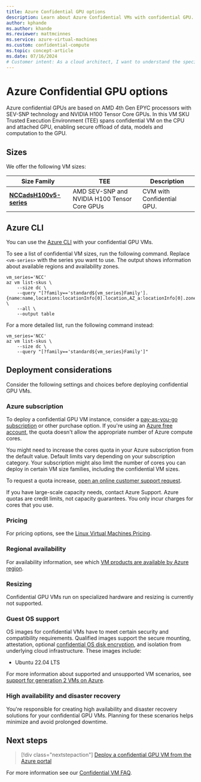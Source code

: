 ```yaml
---
title: Azure Confidential GPU options
description: Learn about Azure Confidential VMs with confidential GPU.
author: kphande
ms.author: khande
ms.reviewer: mattmcinnes
ms.service: azure-virtual-machines
ms.custom: confidential-compute
ms.topic: concept-article
ms.date: 07/16/2024
# Customer intent: As a cloud architect, I want to understand the specifications and deployment considerations for Azure confidential GPU VMs so that I can effectively plan and implement secure computational solutions in my organization.
---
```


# Azure Confidential GPU options

Azure confidential GPUs are based on AMD 4th Gen EPYC processors with SEV-SNP technology and NVIDIA H100 Tensor Core GPUs. In this VM SKU Trusted Execution Environment (TEE) spans confidential VM on the CPU and attached GPU, enabling secure offload of data, models and computation to the GPU.  
 
## Sizes

We offer the following VM sizes:

| Size Family          | TEE | Description                                                                         |
| ------------------ | ------------ | ----------------------------------------------------------------------------------- |
| [**NCCadsH100v5-series**](/azure/virtual-machines/sizes/gpu-accelerated/nccadsh100v5-series) | AMD SEV-SNP and NVIDIA H100 Tensor Core GPUs | CVM with Confidential GPU. | 


## Azure CLI

You can use the [Azure CLI](/cli/azure/install-azure-cli) with your confidential GPU VMs.

To see a list of confidential VM sizes, run the following command. Replace `<vm-series>` with the series you want to use. The output shows information about available regions and availability zones.

```azurecli-interactive
vm_series='NCC'
az vm list-skus \
    --size dc \
    --query "[?family=='standard${vm_series}Family'].{name:name,locations:locationInfo[0].location,AZ_a:locationInfo[0].zones[0],AZ_b:locationInfo[0].zones[1],AZ_c:locationInfo[0].zones[2]}" \
    --all \
    --output table
```

For a more detailed list, run the following command instead:

```azurecli-interactive
vm_series='NCC'
az vm list-skus \
    --size dc \
    --query "[?family=='standard${vm_series}Family']" 
```

## Deployment considerations

Consider the following settings and choices before deploying confidential GPU VMs.

### Azure subscription

To deploy a confidential GPU VM instance, consider a [pay-as-you-go subscription](/azure/virtual-machines/linux/azure-hybrid-benefit-linux) or other purchase option. If you're using an [Azure free account](https://azure.microsoft.com/pricing/purchase-options/azure-account?cid=msft_learn), the quota doesn't allow the appropriate number of Azure compute cores.

You might need to increase the cores quota in your Azure subscription from the default value. Default limits vary depending on your subscription category. Your subscription might also limit the number of cores you can deploy in certain VM size families, including the confidential VM sizes. 

To request a quota increase, [open an online customer support request](/azure/azure-portal/supportability/per-vm-quota-requests). 

If you have large-scale capacity needs, contact Azure Support. Azure quotas are credit limits, not capacity guarantees. You only incur charges for cores that you use.

### Pricing

For pricing options, see the [Linux Virtual Machines Pricing](https://azure.microsoft.com/pricing/details/virtual-machines/linux/). 

### Regional availability

For availability information, see which [VM products are available by Azure region](https://azure.microsoft.com/global-infrastructure/services/?products=virtual-machines).

### Resizing

Confidential GPU VMs run on specialized hardware and resizing is currently not supported. 

### Guest OS support

OS images for confidential VMs have to meet certain security and compatibility requirements. Qualified images support the secure mounting, attestation, optional [confidential OS disk encryption](confidential-vm-overview.md#confidential-os-disk-encryption), and isolation from underlying cloud infrastructure. These images include:

- Ubuntu 22.04 LTS

For more information about supported and unsupported VM scenarios, see [support for generation 2 VMs on Azure](/azure/virtual-machines/generation-2). 

### High availability and disaster recovery

You're responsible for creating high availability and disaster recovery solutions for your confidential GPU VMs. Planning for these scenarios helps minimize and avoid prolonged downtime.

## Next steps 

> [!div class="nextstepaction"]
> [Deploy a confidential GPU VM from the Azure portal](quick-create-confidential-vm-portal.md)

For more information see our [Confidential VM FAQ](confidential-vm-faq.yml).
